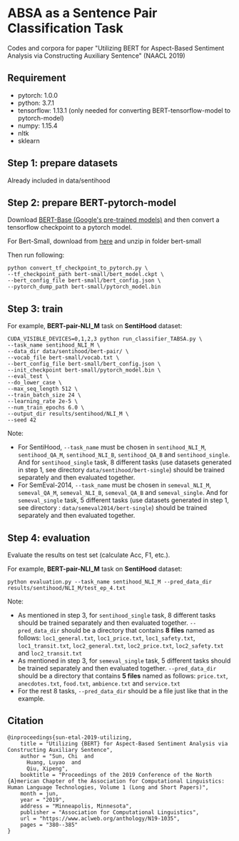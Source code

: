 # ABSA as a Sentence Pair Classification Task

Codes and corpora for paper "Utilizing BERT for Aspect-Based Sentiment Analysis via Constructing Auxiliary Sentence" (NAACL 2019)

## Requirement

* pytorch: 1.0.0
* python: 3.7.1
* tensorflow: 1.13.1 (only needed for converting BERT-tensorflow-model to pytorch-model)
* numpy: 1.15.4
* nltk
* sklearn

## Step 1: prepare datasets

Already included in data/sentihood

## Step 2: prepare BERT-pytorch-model

Download [BERT-Base (Google's pre-trained models)](https://github.com/google-research/bert) and then convert a tensorflow checkpoint to a pytorch model.

For Bert-Small, download from [here](https://storage.googleapis.com/bert_models/2020_02_20/uncased_L-4_H-512_A-8.zip) and unzip in folder bert-small

Then run following:

```
python convert_tf_checkpoint_to_pytorch.py \
--tf_checkpoint_path bert-small/bert_model.ckpt \
--bert_config_file bert-small/bert_config.json \
--pytorch_dump_path bert-small/pytorch_model.bin
```

## Step 3: train

For example, **BERT-pair-NLI_M** task on **SentiHood** dataset:

```
CUDA_VISIBLE_DEVICES=0,1,2,3 python run_classifier_TABSA.py \
--task_name sentihood_NLI_M \
--data_dir data/sentihood/bert-pair/ \
--vocab_file bert-small/vocab.txt \
--bert_config_file bert-small/bert_config.json \
--init_checkpoint bert-small/pytorch_model.bin \
--eval_test \
--do_lower_case \
--max_seq_length 512 \
--train_batch_size 24 \
--learning_rate 2e-5 \
--num_train_epochs 6.0 \
--output_dir results/sentihood/NLI_M \
--seed 42
```

Note:

* For SentiHood, `--task_name` must be chosen in `sentihood_NLI_M`, `sentihood_QA_M`, `sentihood_NLI_B`, `sentihood_QA_B` and `sentihood_single`. And for `sentihood_single` task, 8 different tasks (use datasets generated in step 1, see directory `data/sentihood/bert-single`) should be trained separately and then evaluated together.
* For SemEval-2014, `--task_name` must be chosen in `semeval_NLI_M`, `semeval_QA_M`, `semeval_NLI_B`, `semeval_QA_B` and `semeval_single`. And for `semeval_single` task, 5 different tasks (use datasets generated in step 1, see directory : `data/semeval2014/bert-single`) should be trained separately and then evaluated together.

## Step 4: evaluation

Evaluate the results on test set (calculate Acc, F1, etc.).

For example, **BERT-pair-NLI_M** task on **SentiHood** dataset:

```
python evaluation.py --task_name sentihood_NLI_M --pred_data_dir results/sentihood/NLI_M/test_ep_4.txt
```

Note:

* As mentioned in step 3, for `sentihood_single` task, 8 different tasks should be trained separately and then evaluated together. `--pred_data_dir` should be a directory that contains **8 files** named as follows: `loc1_general.txt`, `loc1_price.txt`, `loc1_safety.txt`, `loc1_transit.txt`, `loc2_general.txt`, `loc2_price.txt`, `loc2_safety.txt` and `loc2_transit.txt`
* As mentioned in step 3, for `semeval_single` task, 5 different tasks should be trained separately and then evaluated together. `--pred_data_dir` should be a directory that contains **5 files** named as follows: `price.txt`, `anecdotes.txt`, `food.txt`, `ambience.txt` and `service.txt`
* For the rest 8 tasks, `--pred_data_dir` should be a file just like that in the example.


## Citation

```
@inproceedings{sun-etal-2019-utilizing,
    title = "Utilizing {BERT} for Aspect-Based Sentiment Analysis via Constructing Auxiliary Sentence",
    author = "Sun, Chi  and
      Huang, Luyao  and
      Qiu, Xipeng",
    booktitle = "Proceedings of the 2019 Conference of the North {A}merican Chapter of the Association for Computational Linguistics: Human Language Technologies, Volume 1 (Long and Short Papers)",
    month = jun,
    year = "2019",
    address = "Minneapolis, Minnesota",
    publisher = "Association for Computational Linguistics",
    url = "https://www.aclweb.org/anthology/N19-1035",
    pages = "380--385"
}
```
